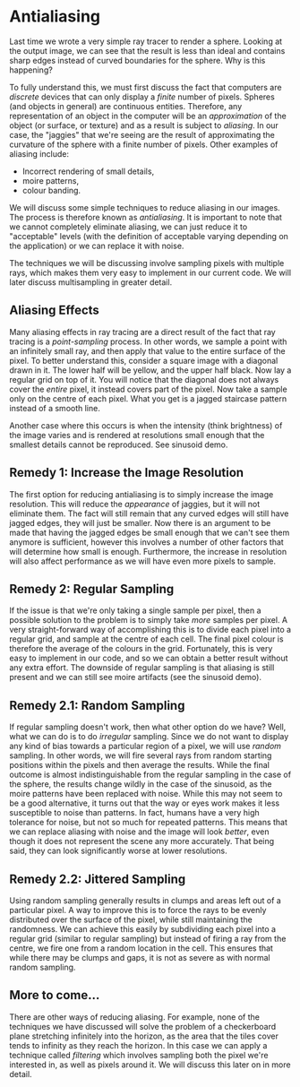 # Antialiasing

Last time we wrote a very simple ray tracer to render a sphere. Looking at the
output image, we can see that the result is less than ideal and contains sharp
edges instead of curved boundaries for the sphere. Why is this happening?

To fully understand this, we must first discuss the fact that computers are
*discrete* devices that can only display a *finite* number of pixels. Spheres
(and objects in general) are continuous entities. Therefore, any representation
of an object in the computer will be an *approximation* of the object (or
surface, or texture) and as a result is subject to *aliasing*. In our case, the
"jaggies" that we're seeing are the result of approximating the curvature of the
sphere with a finite number of pixels. Other examples of aliasing include:

* Incorrect rendering of small details,
* moire patterns,
* colour banding.

We will discuss some simple techniques to reduce aliasing in our images. The
process is therefore known as *antialiasing*. It is important to note that we
cannot completely eliminate aliasing, we can just reduce it to "acceptable"
levels (with the definition of acceptable varying depending on the application)
or we can replace it with noise.

The techniques we will be discussing involve sampling pixels with multiple rays,
which makes them very easy to implement in our current code. We will later
discuss multisampling in greater detail.

## Aliasing Effects

Many aliasing effects in ray tracing are a direct result of the fact that ray
tracing is a *point-sampling* process. In other words, we sample a point with an
infinitely small ray, and then apply that value to the entire surface of the
pixel. To better understand this, consider a square image with a diagonal drawn
in it. The lower half will be yellow, and the upper half black. Now lay a
regular grid on top of it. You will notice that the diagonal does not always
cover the *entire* pixel, it instead covers part of the pixel. Now take a sample
only on the centre of each pixel. What you get is a jagged staircase pattern
instead of a smooth line. 

Another case where this occurs is when the intensity (think brightness) of the
image varies and is rendered at resolutions small enough that the smallest
details cannot be reproduced. See sinusoid demo.

## Remedy 1: Increase the Image Resolution

The first option for reducing antialiasing is to simply increase the image
resolution. This will reduce the *appearance* of jaggies, but it will not
eliminate them. The fact will still remain that any curved edges will still have
jagged edges, they will just be smaller. Now there is an argument to be made
that having the jagged edges be small enough that we can't see them anymore is
sufficient, however this involves a number of other factors that will determine
how small is enough. Furthermore, the increase in resolution will also affect
performance as we will have even more pixels to sample.

## Remedy 2: Regular Sampling

If the issue is that we're only taking a single sample per pixel, then a
possible solution to the problem is to simply take *more* samples per pixel. A
very straight-forward way of accomplishing this is to divide each pixel into a
regular grid, and sample at the centre of each cell. The final pixel colour is
therefore the average of the colours in the grid. Fortunately, this is very easy
to implement in our code, and so we can obtain a better result without any extra
effort. The downside of regular sampling is that aliasing is still present and
we can still see moire artifacts (see the sinusoid demo). 

## Remedy 2.1: Random Sampling

If regular sampling doesn't work, then what other option do we have? Well, what
we can do is to do *irregular* sampling. Since we do not want to display any
kind of bias towards a particular region of a pixel, we will use *random*
sampling. In other words, we will fire several rays from random starting
positions within the pixels and then average the results. While the final
outcome is almost indistinguishable from the regular sampling in the case of the
sphere, the results change wildly in the case of the sinusoid, as the moire
patterns have been replaced with noise. While this may not seem to be a good
alternative, it turns out that the way or eyes work makes it less susceptible to
noise than patterns. In fact, humans have a very high tolerance for noise, but
not so much for repeated patterns. This means that we can replace aliasing with
noise and the image will look *better*, even though it does not represent the
scene any more accurately. That being said, they can look significantly worse at
lower resolutions.

## Remedy 2.2: Jittered Sampling

Using random sampling generally results in clumps and areas left out of a
particular pixel. A way to improve this is to force the rays to be evenly
distributed over the surface of the pixel, while still maintaining the
randomness. We can achieve this easily by subdividing each pixel into a regular
grid (similar to regular sampling) but instead of firing a ray from the centre,
we fire one from a random location in the cell. This ensures that while there
may be clumps and gaps, it is not as severe as with normal random sampling.

## More to come...

There are other ways of reducing aliasing. For example, none of the techniques
we have discussed will solve the problem of a checkerboard plane stretching
infinitely into the horizon, as the area that the tiles cover tends to infinity
as they reach the horizon. In this case we can apply a technique called
*filtering* which involves sampling both the pixel we're interested in, as well
as pixels around it. We will discuss this later on in more detail.
